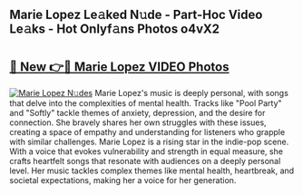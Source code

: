 ## Marie Lopez Le𝚊ked N𝚞de - Part-Hoc Video Le𝚊ks - Hot Onlyf𝚊ns Photos o4vX2

# <h2><a href="http://ab88501.deff.icu/?id=Marie+Lopez">🔗 New 👉🔴 Marie Lopez VIDEO Photos</a></h2>

[![Marie Lopez N𝚞des](https://i.imgur.com/rIISA9y.gif)](http://ab88501.deff.icu/?id=Marie+Lopez)
Marie Lopez's music is deeply personal, with songs that delve into the complexities of mental health. Tracks like "Pool Party" and "Softly" tackle themes of anxiety, depression, and the desire for connection. She bravely shares her own struggles with these issues, creating a space of empathy and understanding for listeners who grapple with similar challenges. Marie Lopez is a rising star in the indie-pop scene. With a voice that evokes vulnerability and strength in equal measure, she crafts heartfelt songs that resonate with audiences on a deeply personal level. Her music tackles complex themes like mental health, heartbreak, and societal expectations, making her a voice for her generation.
